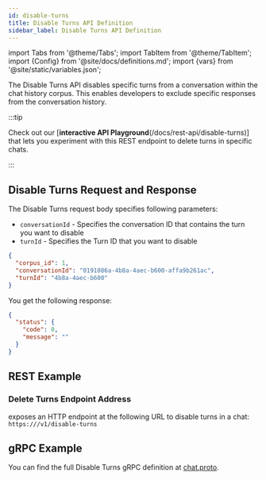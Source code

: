 ```yaml
---
id: disable-turns
title: Disable Turns API Definition
sidebar_label: Disable Turns API Definition
---
```


import Tabs from '@theme/Tabs';
import TabItem from '@theme/TabItem';
import {Config} from '@site/docs/definitions.md';
import {vars} from '@site/static/variables.json';

The Disable Turns API disables specific turns from a conversation within the 
chat history corpus. This enables developers to exclude specific responses 
from the conversation history. 

:::tip

Check out our [**interactive API Playground**(/docs/rest-api/disable-turns)] that lets you experiment with this 
REST endpoint to delete turns in specific chats.

:::

## Disable Turns Request and Response

The Disable Turns request body specifies following parameters:

* `conversationId` - Specifies the conversation ID that contains the turn 
  you want to disable
* `turnId` - Specifies the Turn ID that you want to disable

```json
{
  "corpus_id": 1,
  "conversationId": "0191086a-4b8a-4aec-b600-affa9b261ac",
  "turnId": "4b8a-4aec-b600"
}
```

You get the following response:

```json
{
  "status": {
    "code": 0,
    "message": ""
  }
}
```

## REST Example

### Delete Turns Endpoint Address

<Config v="names.product"/> exposes an HTTP endpoint at the following URL
to disable turns in a chat:
<code>https://<Config v="domains.rest.indexing"/>/v1/disable-turns</code>


## gRPC Example

You can find the full Disable Turns gRPC definition at [chat.proto](https://github.com/vectara/protos/blob/main/chat.proto).